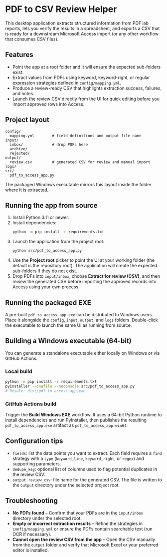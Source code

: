 # PDF to CSV Review Helper

This desktop application extracts structured information from PDF lab reports, lets you verify the
results in a spreadsheet, and exports a CSV that is ready for a downstream Microsoft Access import
(or any other workflow that consumes CSV files).

## Features

* Point the app at a root folder and it will ensure the expected sub-folders exist.
* Extract values from PDFs using keyword, keyword-right, or regular expression strategies defined in
  `config/mapping.yml`.
* Produce a review-ready CSV that highlights extraction success, failures, and notes.
* Launch the review CSV directly from the UI for quick editing before you import approved rows into
  Access.

## Project layout

```
config/
  mapping.yml        # field definitions and output file name
input/
  inbox/             # drop PDFs here
  archive/
  rejected/
output/
  review.csv         # generated CSV for review and manual import
logs/
src/
  pdf_to_access_app.py
```

The packaged Windows executable mirrors this layout inside the folder where it is extracted.

## Running the app from source

1. Install Python 3.11 or newer.
2. Install dependencies:
   ```bash
   python -m pip install -r requirements.txt
   ```
3. Launch the application from the project root:
   ```bash
   python src/pdf_to_access_app.py
   ```
4. Use the **Project root** picker to point the UI at your working folder (the default is the
   repository root). The application will create the expected sub-folders if they do not exist.
5. Drop PDFs into `input/inbox`, choose **Extract for review (CSV)**, and then review the generated
   CSV before importing the approved records into Access using your own process.

## Running the packaged EXE

A pre-built `pdf_to_access_app.exe` can be distributed to Windows users. Place it alongside the
`config`, `input`, `output`, and `logs` folders. Double-click the executable to launch the same UI as
running from source.

## Building a Windows executable (64-bit)

You can generate a standalone executable either locally on Windows or via GitHub Actions.

### Local build

```bash
python -m pip install -r requirements.txt
pyinstaller --onefile --noconsole src/pdf_to_access_app.py
# Result: dist/pdf_to_access_app.exe
```

### GitHub Actions build

Trigger the **Build Windows EXE** workflow. It uses a 64-bit Python runtime to install dependencies
and run PyInstaller, then publishes the resulting `pdf_to_access_app.exe` artifact as
`pdf_to_access_app-win64`.

## Configuration tips

* `fields`: list the data points you want to extract. Each field requires a `find` strategy with a
  `type` (`keyword_line`, `keyword_right`, or `regex`) and supporting parameters.
* `dedupe_key`: optional list of columns used to flag potential duplicates in the review CSV.
* `output.review_csv`: file name for the generated CSV. The file is written to the `output`
  directory under the selected project root.

## Troubleshooting

* **No PDFs found** – Confirm that your PDFs are in the `input/inbox` directory under the selected
  root.
* **Empty or incorrect extraction results** – Refine the strategies in `config/mapping.yml` or
  ensure the PDFs contain searchable text (run OCR if necessary).
* **Cannot open the review CSV from the app** – Open the CSV manually from the `output` folder and
  verify that Microsoft Excel or your preferred editor is installed.
